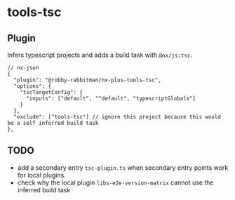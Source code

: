 # tools-tsc

## Plugin

Infers typescript projects and adds a build task with `@nx/js:tsc`.

```json5
// nx-json
{
  "plugin": "@robby-rabbitman/nx-plus-tools-tsc",
  "options": {
    "tscTargetConfig": {
      "inputs": ["default", "^default", "typescriptGlobals"]
    }
  },
  "exclude": ["tools-tsc"] // ignore this project because this would be a self inferred build task
},
```

## TODO

- add a secondary entry `tsc-plugin.ts` when secondary entry points work for local plugins.
- check why the local plugin `libs-e2e-version-matrix` cannot use the inferred build task
